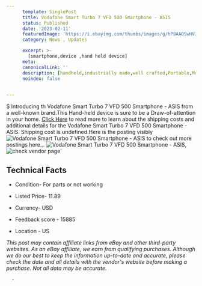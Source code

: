 ```yaml
---
      template: SinglePost
      title: Vodafone Smart Turbo 7 VFD 500 Smartphone - ASIS
      status: Published
      date: '2023-02-11'
      featuredImage: 'https://i.ebayimg.com/thumbs/images/g/hP8AAOSwHVJi6VXx/s-l225.jpg'
      category: News , Updates

      excerpt: >-
        [smartphone,device ,hand held device]
      meta:
      canonicalLink: ''
      description: [handheld,industrially made,well crafted,Portable,Mobile,Compact,Convenient,Lightweight,Maneuverable,Man-portable,Miniature,Carriable,Hand-held,Light,Holdable,Transportable,Mobile device,Pocket-sized,On-the-go,Wireless,Cordless,Compact size,Convenient size, smartphone,device ,hand held device]
      noindex: false
      

---
```

$
      Introducing th Vodafone Smart Turbo 7 VFD 500 Smartphone - ASIS from a well-known brand.This Hand-held device  is sure to be a Draw-of-attention in your home. [Click Here](https://www.ebay.com/itm/134172505168?hash=item1f3d4df450%3Ag%3AhP8AAOSwHVJi6VXx&mkevt=1&mkcid=1&mkrid=711-53200-19255-0&campid=%253CePNCampaignId%253E&customid=%253CreferenceId%253E&toolid=10049) to read more to learn about the shipping costs and additional details for the Vodafone Smart Turbo 7 VFD 500 Smartphone - ASIS. Shipping cost is undefined.Here is the posting visibly ![Vodafone Smart Turbo 7 VFD 500 Smartphone - ASIS](https://i.ebayimg.com/thumbs/images/g/hP8AAOSwHVJi6VXx/s-l225.jpg) to check out more postings here... ![Vodafone Smart Turbo 7 VFD 500 Smartphone - ASIS](https://i.ebayimg.com/images/g/hP8AAOSwHVJi6VXx/s-l1600.jpg), ![check vendor page](https://origin-galleryplus.ebayimg.com/ws/web/134172505168_2_0_1/225x225.jpg,https://origin-galleryplus.ebayimg.com/ws/web/134172505168_3_0_1/225x225.jpg,https://origin-galleryplus.ebayimg.com/ws/web/134172505168_4_0_1/225x225.jpg)'

      

 ## Technical Facts 



     
      

 - Condition- For parts or not working 


      

 - Listed Price- 11.89 


      

 - Currency- USD 


      

 - Feedback score - 15885 


      

 - Location - US 


      
      

 *_This post may contain affiliate links from eBay and other third-party websites. As an eBay affiliate, we earn from qualifying purchases. Although we do our best to keep the information up-to-date and accurate, please check the date and all details with the vendor's website before making a purchase. Not all data may be accurate._*




      -
